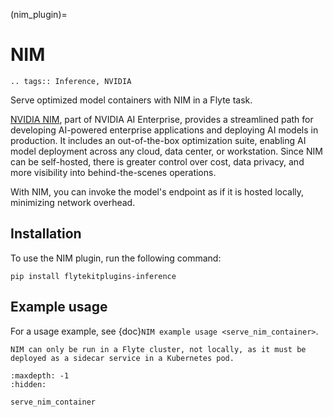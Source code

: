 (nim_plugin)=

# NIM

```{eval-rst}
.. tags:: Inference, NVIDIA
```

Serve optimized model containers with NIM in a Flyte task.

[NVIDIA NIM](https://www.nvidia.com/en-in/ai/), part of NVIDIA AI Enterprise, provides a streamlined path
for developing AI-powered enterprise applications and deploying AI models in production.
It includes an out-of-the-box optimization suite, enabling AI model deployment across any cloud,
data center, or workstation. Since NIM can be self-hosted, there is greater control over cost, data privacy,
and more visibility into behind-the-scenes operations.

With NIM, you can invoke the model's endpoint as if it is hosted locally, minimizing network overhead.

## Installation

To use the NIM plugin, run the following command:

```
pip install flytekitplugins-inference
```

## Example usage

For a usage example, see {doc}`NIM example usage <serve_nim_container>`.

```{note}
NIM can only be run in a Flyte cluster, not locally, as it must be deployed as a sidecar service in a Kubernetes pod.
```

```{toctree}
:maxdepth: -1
:hidden:

serve_nim_container
```
